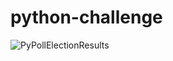 # python-challenge


![PyPollElectionResults](https://user-images.githubusercontent.com/75756974/177262524-fa909380-a54d-4c79-a4a0-833b9c1a28d6.gif)
